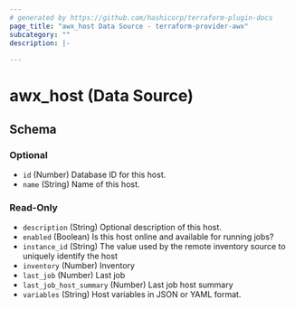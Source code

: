 ```yaml
---
# generated by https://github.com/hashicorp/terraform-plugin-docs
page_title: "awx_host Data Source - terraform-provider-awx"
subcategory: ""
description: |-
  
---
```


# awx_host (Data Source)





<!-- schema generated by tfplugindocs -->
## Schema

### Optional

- `id` (Number) Database ID for this host.
- `name` (String) Name of this host.

### Read-Only

- `description` (String) Optional description of this host.
- `enabled` (Boolean) Is this host online and available for running jobs?
- `instance_id` (String) The value used by the remote inventory source to uniquely identify the host
- `inventory` (Number) Inventory
- `last_job` (Number) Last job
- `last_job_host_summary` (Number) Last job host summary
- `variables` (String) Host variables in JSON or YAML format.


